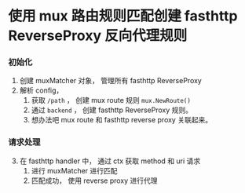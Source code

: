 # 使用 mux 路由规则匹配创建 fasthttp ReverseProxy 反向代理规则

### 初始化
1. 创建 muxMatcher 对象， 管理所有 fasthttp ReverseProxy 
2. 解析 config，
    1. 获取 `/path` ， 创建 mux route 规则 `mux.NewRoute()`
    2. 通过 `backend` ， 创建 fasthttp ReverseProxy 规则。
    3. 想办法吧 mux route 和 fasthttp reverse proxy 关联起来。

### 请求处理
3. 在 fasthttp handler 中， 通过 ctx 获取 method 和 uri 请求
    1. 进行 muxMatcher 进行匹配
    2. 匹配成功， 使用 reverse proxy 进行代理




